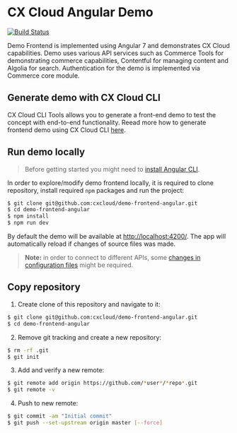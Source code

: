 # CX Cloud Angular Demo

[![Build Status](https://travis-ci.org/cxcloud/demo-frontend-angular.svg?branch=master)](https://travis-ci.org/cxcloud/frontend-accelerator)

Demo Frontend is implemented using Angular 7 and demonstrates CX Cloud capabilities.
Demo uses various API services such as Commerce Tools for demonstrating commerce capabilities, Contentful for managing content and Algolia for search.
Authentication for the demo is implemented via Commerce core module.

## Generate demo with CX Cloud CLI

CX Cloud CLI Tools allows you to generate a front-end demo to test the concept with end-to-end functionality.
Reead more how to generate frontend demo using CX Cloud CLI [here](https://docs.cxcloud.com/setting-up-a-cxcloud-project/generating-a-frontend).

## Run demo locally

> Before getting started you might need to [install Angular CLI](https://github.com/angular/angular-cli/wiki).

In order to explore/modify demo frontend locally, it is required to clone repository, install required `npm` packages and run the project:

```sh
$ git clone git@github.com:cxcloud/demo-frontend-angular.git
$ cd demo-frontend-angular
$ npm install
$ npm run dev
```

By default the demo will be available at [http://localhost:4200/](http://localhost:4200/).
The app will automatically reload if changes of source files was made.

> **Note:** in order to connect to different APIs, some [changes in configuration files](https://docs.cxcloud.com/setting-up-a-cxcloud-project/generating-a-frontend#configuration) might be required.

## Copy repository

1. Create clone of this repository and navigate to it:
```sh
$ git clone git@github.com:cxcloud/demo-frontend-angular.git
$ cd demo-frontend-angular
```

2. Remove git tracking and create a new repository:
```sh
$ rm -rf .git
$ git init
```

3. Add and verify a new remote:
```sh
$ git remote add origin https://github.com/*user*/*repo*.git
$ git remote -v
```

4. Push to new remote:
```sh
$ git commit -am "Initial commit"
$ git push --set-upstream origin master [--force]
```
